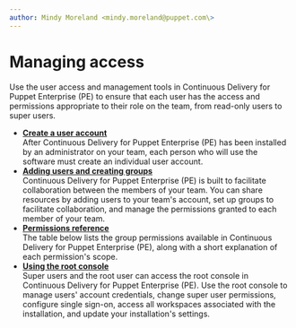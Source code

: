 ```yaml
---
author: Mindy Moreland <mindy.moreland@puppet.com\>
---
```


# Managing access

Use the user access and management tools in Continuous Delivery for Puppet Enterprise \(PE\) to ensure that each user has the access and permissions appropriate to their role on the team, from read-only users to super users.

-   **[Create a user account](create_a_user_account.md)**  
After Continuous Delivery for Puppet Enterprise \(PE\) has been installed by an administrator on your team, each person who will use the software must create an individual user account.
-   **[Adding users and creating groups](users_and_groups.md#)**  
 Continuous Delivery for Puppet Enterprise \(PE\) is built to facilitate collaboration between the members of your team. You can share resources by adding users to your team's account, set up groups to facilitate collaboration, and manage the permissions granted to each member of your team.
-   **[Permissions reference](permissions_reference.md)**  
The table below lists the group permissions available in Continuous Delivery for Puppet Enterprise \(PE\), along with a short explanation of each permission's scope.
-   **[Using the root console](the_root_console.md#)**  
Super users and the root user can access the root console in Continuous Delivery for Puppet Enterprise \(PE\). Use the root console to manage users' account credentials, change super user permissions, configure single sign-on, access all workspaces associated with the installation, and update your installation's settings.

